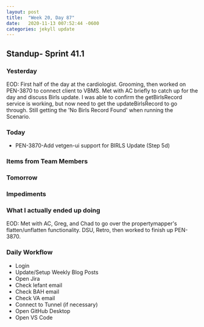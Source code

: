 ```yaml
---
layout: post
title:  "Week 20, Day 87"
date:   2020-11-13 007:52:44 -0600
categories: jekyll update
---
```


## Standup- Sprint 41.1
  
### Yesterday
EOD: First half of the day at the cardiologist. Grooming, then worked on PEN-3870 to connect client to VBMS. Met with AC briefly to catch up for the day and discuss Birls update. I was able to confirm the getBirlsRecord service is working, but now need to get the updateBirlsRecord to go through. Still getting the 'No Birls Record Found' when running the Scenario.

### Today
* PEN-3870-Add vetgen-ui support for BIRLS Update (Step 5d)

### Items from Team Members


### Tomorrow
 
### Impediments

### What I actually ended up doing
EOD: Met with AC, Greg, and Chad to go over the propertymapper's flatten/unflatten functionality. DSU, Retro, then worked to finish up PEN-3870.

### Daily Workflow
* Login
* Update/Setup Weekly Blog Posts
* Open Jira
* Check lefant email
* Check BAH email
* Check VA email
* Connect to Tunnel (if necessary)
* Open GitHub Desktop
* Open VS Code


